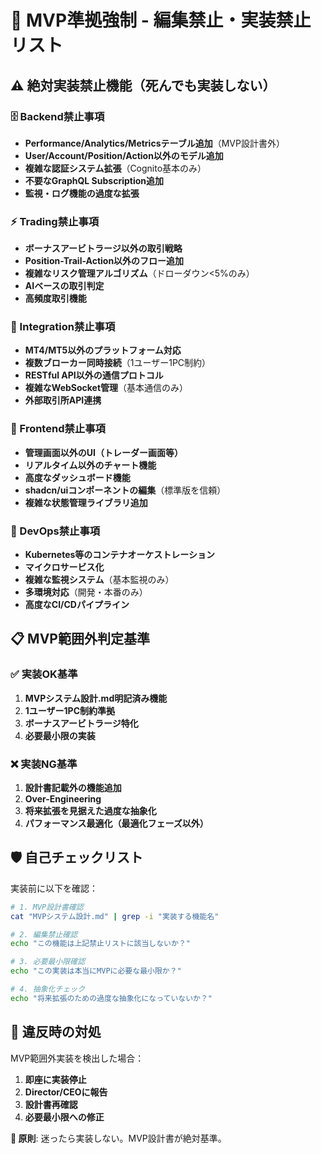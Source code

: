 # 🚨 MVP準拠強制 - 編集禁止・実装禁止リスト

## ⚠️ 絶対実装禁止機能（死んでも実装しない）

### 🗄️ Backend禁止事項
- **Performance/Analytics/Metricsテーブル追加**（MVP設計書外）
- **User/Account/Position/Action以外のモデル追加**
- **複雑な認証システム拡張**（Cognito基本のみ）
- **不要なGraphQL Subscription追加**
- **監視・ログ機能の過度な拡張**

### ⚡ Trading禁止事項  
- **ボーナスアービトラージ以外の取引戦略**
- **Position-Trail-Action以外のフロー追加**
- **複雑なリスク管理アルゴリズム**（ドローダウン<5%のみ）
- **AIベースの取引判定**
- **高頻度取引機能**

### 🔌 Integration禁止事項
- **MT4/MT5以外のプラットフォーム対応**
- **複数ブローカー同時接続**（1ユーザー1PC制約）
- **RESTful API以外の通信プロトコル**
- **複雑なWebSocket管理**（基本通信のみ）
- **外部取引所API連携**

### 🎨 Frontend禁止事項
- **管理画面以外のUI（トレーダー画面等）**
- **リアルタイム以外のチャート機能**
- **高度なダッシュボード機能**
- **shadcn/uiコンポーネントの編集**（標準版を信頼）
- **複雑な状態管理ライブラリ追加**

### 🚀 DevOps禁止事項
- **Kubernetes等のコンテナオーケストレーション**
- **マイクロサービス化**
- **複雑な監視システム**（基本監視のみ）
- **多環境対応**（開発・本番のみ）
- **高度なCI/CDパイプライン**

## 📋 MVP範囲外判定基準

### ✅ 実装OK基準
1. **MVPシステム設計.md明記済み機能**
2. **1ユーザー1PC制約準拠**
3. **ボーナスアービトラージ特化**
4. **必要最小限の実装**

### ❌ 実装NG基準
1. **設計書記載外の機能追加**
2. **Over-Engineering**
3. **将来拡張を見据えた過度な抽象化**
4. **パフォーマンス最適化（最適化フェーズ以外）**

## 🛡️ 自己チェックリスト

実装前に以下を確認：

```bash
# 1. MVP設計書確認
cat "MVPシステム設計.md" | grep -i "実装する機能名"

# 2. 編集禁止確認  
echo "この機能は上記禁止リストに該当しないか？"

# 3. 必要最小限確認
echo "この実装は本当にMVPに必要な最小限か？"

# 4. 抽象化チェック
echo "将来拡張のための過度な抽象化になっていないか？"
```

## 🚨 違反時の対処

MVP範囲外実装を検出した場合：

1. **即座に実装停止**
2. **Director/CEOに報告**  
3. **設計書再確認**
4. **必要最小限への修正**

**🎯 原則**: 迷ったら実装しない。MVP設計書が絶対基準。